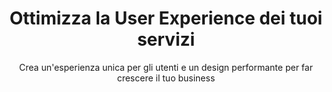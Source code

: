 ---
templateKey: home-page
title: Ottimizza la User Experience dei tuoi servizi
subtitle: Crea un'esperienza unica per gli utenti e un design performante per far crescere il tuo business
heroImage: ../img/chemex.jpg
---